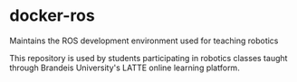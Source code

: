 # docker-ros
Maintains the ROS development environment used for teaching robotics

This repository is used by students participating in robotics classes taught through Brandeis University's LATTE online learning platform.
